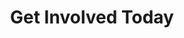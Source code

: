 ---
title : "Get Involved Today"
layout: "goal"
description: "Technologies is about advancement, and innovation is to come out with something original and unique, and MHR is combining this tow terms together, to make high quality and affordable helmet for all motorcycle riders."
image : "images/helmet/c1.png"



########### Goal ##########
goal:
  enable : true
  section : ""
  title: 'Get Involved Today!'
  item:
  - title: 'GIVE'
    desc : '<b>YOUR dollars WILL make a difference! </b><br><br>Any amount can change a refugee`s circumstance and add hope to their difficult lives.<br><br><b>$25</b> can provide school fees for 1 child for 1 month<br><br>
    <picture>
    <source media="(min-width:650px)" srcset="/images/donate/1_hub5dc487bf0669ae937bc960a0343be02_1559793_1000x0_resize_q75_h1_box_3.webp" type="image/webp">
    <source media="(min-width:300px)" srcset="/images/donate/1_hub5dc487bf0669ae937bc960a0343be02_1559793_400x0_resize_q75_h1_box_3.webp" type="image/webp">
    <img srcset="/images/donate/1_hub5dc487bf0669ae937bc960a0343be02_1559793_400x0_resize_q90_box_3.png 200w, /images/donate/1_hub5dc487bf0669ae937bc960a03a43be02_1559793_600x0_resize_q90_box_3.png 768w, /images/donate/1_hub5dc487bf0669ae937bc960a0343be02_1559793_800x0_resize_q90_box_3.png 1024w, /images/donate/1_hub5dc487bf0669ae937bc960a0343be02_1559793_900x0_resize_q90_box_3.png 1366w" img="" loading="lazy" src="/images/donate/1_hub5dc487bf0669ae937bc960a0343be02_1559793_600x0_resize_q90_box_3.png" class="img-fluid w-100" alt="" name="" id="">
    </picture>
    <br><b>$35</b> can provide a baby supplies package to a birthing refugee woman. <br><br><b>$250</b> can subsidise birth costs (normal or C-Section) as refugees are charged private rates.<br><br><b>$300</b> provides education for 1 child for 1 year.<br><br><b>$500</b> provides for complete birthing costs (start to finish) for 1 refugee woman/family<br><br><b>When YOUR dollars are combined with our services and care, a refugee’s life is donationn HOPE.</b>'
    btn : "GIVE"
    url: "donation"
    color: 'blue'
    link: true
    bg: 'green'
  - title: 'Volunteer'
    desc: "<b>If YOU have a heart to serve - join our team and volunteer your services!</b><br><br><br><b>* Education field: </b><br>Short term or long term volunteers are needed to help run small learning centres. Need to speak good English and enjoy working with children who are eager to learn. Teaching experience is welcomed but not essential - can train on site.We can also use help with curriculum developement, which can be done online.<br><br><b>* Mental Health field:</b><br> Trained Social workers, experience in this field or someone who has this field at heart, but without qualification, can still be of great value in this work.<br><br><b>* Birthing field:</b><br> Midwives, Doulas, or the willingness to be trained in these skills, would be most welcome. <br>In all of the above - we need helpers who will be dedicated, flexible and most especially, who have a heart to love, care and respect vulnerable refugees."
    btn: "Contact Us"
    url: "donation"
    color: 'green'
    bg: 'red'
  - title: 'Corporate Partners'
    desc : "The world faces a massive refugee crisis, with more than 200,000 Rohingya refugees within our sphere of influence.<br>With <b>Corporate social responsibility and investment </b> becoming a standard in business strategies, giving back to society and contributing to the community, you have an enormous capacity to support and empower these refugees as full participants in the economy and bring value to society as a whole.<br> <br>This can be recognised as <b>a force for good</b>, creating a positive brand image, attracting talent and investors and increasing brand loyalty in an era when consumers want to see businesses acting as <b>agents of positive change.</b><br>This kind of corporate action says a lot about how they treat their stakeholders.<br><br>As an organization committed to CSR you can partner with us to continue to serve, support, educate and care for these families.<br>Our efforts and services enable organizations to participate through a reliable channel that has proven its dedication to this community over the last 2 years, <b>assisting more than 200 families</b> and which has established several community learning centers. And this is only the beginning. We can do so much more with your support and investment."
    btn : "Contact Us"
    url: "donation"
    color: 'red'
    bg: 'blue'
---